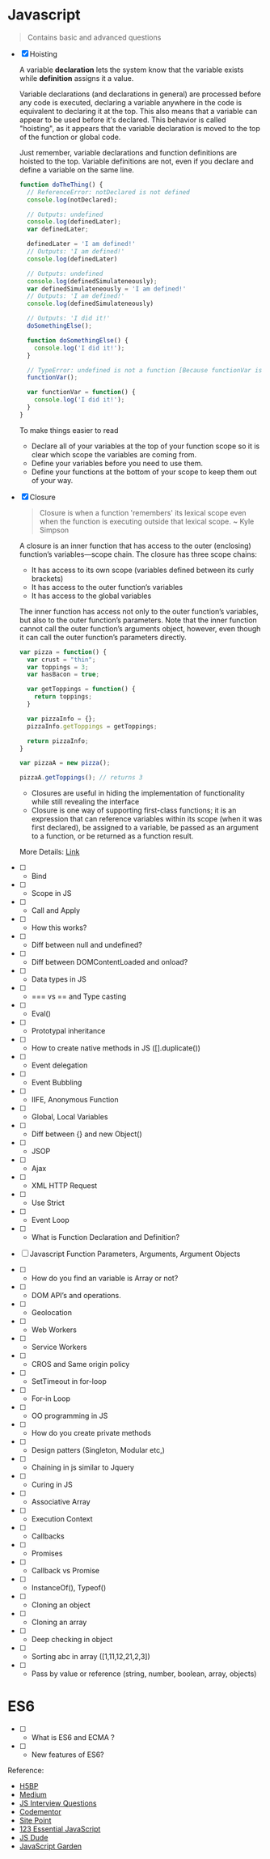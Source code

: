 # Javascript

> Contains basic and advanced questions

- [x] Hoisting

  A variable **declaration** lets the system know that the variable exists while **definition** assigns it a value.

  Variable declarations (and declarations in general) are processed before any code is executed, declaring a variable anywhere in the code is equivalent to declaring it at the top. This also means that a variable can appear to be used before it's declared. This behavior is called "hoisting", as it appears that the variable declaration is moved to the top of the function or global code.

  Just remember, variable declarations and function definitions are hoisted to the top. Variable definitions are not, even if you declare and define a variable on the same line.

  ```js
  function doTheThing() {
    // ReferenceError: notDeclared is not defined
    console.log(notDeclared);

    // Outputs: undefined
    console.log(definedLater);
    var definedLater;

    definedLater = 'I am defined!'
    // Outputs: 'I am defined!'
    console.log(definedLater)

    // Outputs: undefined
    console.log(definedSimulateneously);
    var definedSimulateneously = 'I am defined!'
    // Outputs: 'I am defined!'
    console.log(definedSimulateneously)

    // Outputs: 'I did it!'
    doSomethingElse();

    function doSomethingElse() {
      console.log('I did it!');
    }

    // TypeError: undefined is not a function [Because functionVar is a variable]
    functionVar();

    var functionVar = function() {
      console.log('I did it!');
    }
  }
  ```

  To make things easier to read

  - Declare all of your variables at the top of your function scope so it is clear which scope the variables are coming from.
  - Define your variables before you need to use them.
  - Define your functions at the bottom of your scope to keep them out of your way.


- [x] Closure

  > Closure is when a function 'remembers' its lexical scope even when the function is executing outside that lexical scope. ~ Kyle Simpson

  A closure is an inner function that has access to the outer (enclosing) function’s variables—scope chain. The closure has three scope chains:
    - It has access to its own scope (variables defined between its curly brackets)
    - It has access to the outer function’s variables
    - It has access to the global variables

  The inner function has access not only to the outer function’s variables, but also to the outer function’s parameters. Note that the inner function cannot call the outer function’s arguments object, however, even though it can call the outer function’s parameters directly.

  ```js
  var pizza = function() {
    var crust = "thin";
    var toppings = 3;
    var hasBacon = true;

    var getToppings = function() {
      return toppings;
    }

    var pizzaInfo = {};
    pizzaInfo.getToppings = getToppings;

    return pizzaInfo;
  }

  var pizzaA = new pizza();

  pizzaA.getToppings(); // returns 3
  ```

  - Closures are useful in hiding the implementation of functionality while still revealing the interface
  - Closure is one way of supporting first-class functions; it is an expression that can reference variables within its scope (when it was first declared), be assigned to a variable, be passed as an argument to a function, or be returned as a function result.

  More Details: [Link](http://javascriptissexy.com/understand-javascript-closures-with-ease/)

- [ ] - Bind
- [ ] - Scope in JS
- [ ] - Call and Apply
- [ ] - How this works?
- [ ] - Diff between null and undefined?
- [ ] - Diff between DOMContentLoaded and onload?
- [ ] - Data types in JS
- [ ] - === vs == and Type casting
- [ ] - Eval()
- [ ] - Prototypal inheritance
- [ ] - How to create native methods in JS ([].duplicate())
- [ ] - Event delegation
- [ ] - Event Bubbling
- [ ] - IIFE, Anonymous Function
- [ ] - Global, Local Variables
- [ ] - Diff between {} and new Object()
- [ ] - JSOP
- [ ] - Ajax
- [ ] - XML HTTP Request
- [ ] - Use Strict
- [ ] - Event Loop
- [ ] - What is Function Declaration and Definition?
- [ ] Javascript Function Parameters, Arguments, Argument Objects
- [ ] - How do you find an variable is Array or not?
- [ ] - DOM API’s and operations.
- [ ] - Geolocation
- [ ] - Web Workers
- [ ] - Service Workers
- [ ] - CROS and Same origin policy
- [ ] - SetTimeout in for-loop
- [ ] - For-in Loop
- [ ] - OO programming in JS
- [ ] - How do you create private methods
- [ ] - Design patters (Singleton, Modular etc,)
- [ ] - Chaining in js similar to Jquery
- [ ] - Curing in JS
- [ ] - Associative Array
- [ ] - Execution Context
- [ ] - Callbacks
- [ ] - Promises
- [ ] - Callback vs Promise
- [ ] - InstanceOf(), Typeof()
- [ ] - Cloning an object
- [ ] - Cloning an array
- [ ] - Deep checking in object
- [ ] - Sorting abc in array ([1,11,12,21,2,3])
- [ ] - Pass by value or reference (string, number, boolean, array, objects)

# ES6

- [ ] - What is ES6 and ECMA ?
- [ ] - New features of ES6?

Reference:

- [H5BP](https://github.com/h5bp/Front-end-Developer-Interview-Questions#css-questions)
- [Medium](https://medium.com/javascript-scene/10-interview-questions-every-javascript-developer-should-know-6fa6bdf5ad95#.iybw0vavi)
- [JS Interview Questions](https://github.com/gokulkrishh/js-interview-questions)
- [Codementor](https://www.codementor.io/javascript/tutorial/21-essential-javascript-tech-interview-practice-questions-answers)
- [Site Point](https://www.sitepoint.com/5-javascript-interview-exercises/)
- [123 Essential JavaScript](https://github.com/nishant8BITS/123-Essential-JavaScript-Interview-Question)
- [JS Dude](http://www.thatjsdude.com/interview/js2.html)
- [JavaScript Garden](http://bonsaiden.github.io/JavaScript-Garden/)
